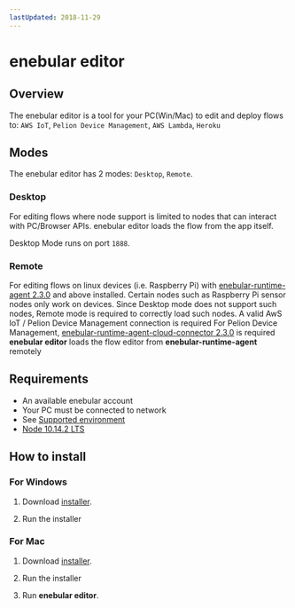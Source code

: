 ```yaml
---
lastUpdated: 2018-11-29
---
```


# enebular editor

## Overview

The enebular editor is a tool for your PC(Win/Mac) to edit and deploy flows to: `AWS IoT`, `Pelion Device Management`, `AWS Lambda`, `Heroku`

## Modes

The enebular editor has 2 modes: `Desktop`, `Remote`.

### Desktop

For editing flows where node support is limited to nodes that can interact with PC/Browser APIs.
enebular editor loads the flow from the app itself.

Desktop Mode runs on port `1888`.

### Remote

For editing flows on linux devices (i.e. Raspberry Pi) with [enebular-runtime-agent 2.3.0](https://github.com/enebular/enebular-runtime-agent/releases) and above installed.
Certain nodes such as Raspberry Pi sensor nodes only work on devices. Since Desktop mode does not support such nodes, Remote mode is required to correctly load such nodes.
A valid AwS IoT / Pelion Device Management connection is required
For Pelion Device Management, [enebular-runtime-agent-cloud-connector 2.3.0](https://github.com/enebular/enebular-runtime-agent-mbed-cloud-connector/releases) is required
**enebular editor** loads the flow editor from **enebular-runtime-agent** remotely

## Requirements

- An available enebular account
- Your PC must be connected to network
- See [Supported environment](./../Other/Support.md)
- [Node 10.14.2 LTS](https://nodejs.org/en/)

## How to install

### For Windows

1. Download [installer](https://s3-ap-northeast-1.amazonaws.com/enebular-editor/win/enebular+editor+Setup+0.9.0.exe).

1. Run the installer

### For Mac

1. Download [installer](https://s3-ap-northeast-1.amazonaws.com/enebular-editor/mac/enebular+editor-0.9.0.dmg).

1. Run the installer

1. Run **enebular editor**.
